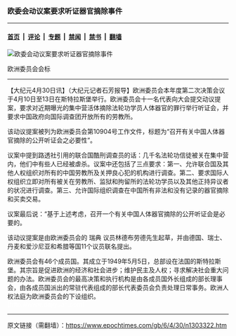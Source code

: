 ### 欧委会动议案要求听证器官摘除事件

---

#### [首页](../../../..?n1303322) &nbsp;|&nbsp; [评论](../../../../../epoch-comment?n1303322) &nbsp;|&nbsp; [专题](../../../../../epoch-special?n1303322) &nbsp;|&nbsp; [禁闻](../../../../../epoch-news?n1303322) &nbsp;|&nbsp; [禁书](../../../../../books?n1303322) &nbsp;|&nbsp; [翻墙](https://github.com/gfw-breaker/nogfw/blob/master/README.md?n1303322)


<div><img alt="欧委会动议案要求听证器官摘除事件" class="attachment-djy_600_400 size-djy_600_400 wp-post-image" src="https://i.epochtimes.com/assets/uploads/2006/04/604292000031789.jpg"/>
<div class="caption">
 <p>
  欧洲委员会会标
 </p>
</div></div><hr/><div class="post_content" id="artbody" itemprop="articleBody">
 <!-- article content begin -->
 <p>
  【大纪元4月30日讯】（大纪元记者石芳报导】欧洲委员会本年度第二次决策会议于4月10日至13日在斯特拉斯堡举行。欧洲委员会十一名代表向大会提交动议提案，要求对近期曝光的集中营活体摘除法轮功学员人体器官的罪行举行听证会，并要求中国政府向国际调查团开放所有的劳教所。
 </p>
 <p>
  该动议提案被列为欧洲委员会第10904号工作文件，标题为“召开有关中国人体器官摘除的公开听证会之必要性”。
 </p>
 <p>
  议案中提到路透社引用的联合国酷刑调查员的话：几千名法轮功信徒被关在集中营内，他们中有些人已经被虐杀。议案中还包括了三点要求：第一、允许联合国及其他人权组织对所有的中国劳教所及关押良心犯的机构进行调查。第二、要求国际人权组织立即对所有被关在劳教所、监狱和拘留所的法轮功学员以及其他正持异议者的状况进行调查。第三、允许国际组织调查在中国所有非法和没有记录的器官摘除和买卖交易。
 </p>
 <p>
  议案最后说：“基于上述考虑，召开一个有关中国人体器官摘除的公开听证会是必要的。
 </p>
 <p>
  该动议提案是由欧洲委员会的
  <ok href="https://www.epochtimes.com/gb/tag/%E7%91%9E%E5%85%B8.html">
   瑞典
  </ok>
  议员林德布劳德先生起草，并由德国、瑞士、丹麦和爱沙尼亚和希腊等国11个议员联名提出。
 </p>
 <p>
  欧洲委员会有46个成员国。其成立于1949年5月5日，总部设在法国的斯特拉斯堡。其宗旨是促进欧洲的经济和社会进步；维护民主及人权；寻求解决社会重大问题的办法。欧洲委员会的最高决策和执行机构是由各成员国外长组成的部长理事会，由各成员国派出的常驻代表组成的部长代表委员会负责处理日常事务。欧洲人权法庭为欧洲委员会的下设组织。
  <br/>
  <font color="#ffffff">
   (http://www.dajiyuan.com)
  </font>
 </p>
 <!-- article content end -->
 <div id="below_article_ad">
 </div>
</div>


---

原文链接（需翻墙）：https://www.epochtimes.com/gb/6/4/30/n1303322.htm
